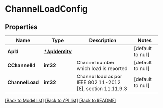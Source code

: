 # ChannelLoadConfig

## Properties
Name | Type | Description | Notes
------------ | ------------- | ------------- | -------------
**ApId** | [***ApIdentity**](ApIdentity.md) |  | [default to null]
**CChannelId** | **int32** | Channel number which load is reported | [default to null]
**ChannelLoad** | **int32** | Channel load as per IEEE 802.11-2012 [8], section 11.11.9.3 | [default to null]

[[Back to Model list]](../README.md#documentation-for-models) [[Back to API list]](../README.md#documentation-for-api-endpoints) [[Back to README]](../README.md)


